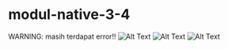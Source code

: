 # modul-native-3-4
WARNING: masih terdapat error!!
![Alt Text](https://github.com/leo-chan1020/modul-native-3-4/blob/master/SiPerpus%20-%20Google%20Chrome%2030_03_2020%2020_53_54.png)
![Alt Text](https://github.com/leo-chan1020/modul-native-3-4/blob/master/SiPerpus%20-%20Google%20Chrome%2030_03_2020%2020_56_01.png)
![Alt Text](https://github.com/leo-chan1020/modul-native-3-4/blob/master/SiPerpus%20-%20Google%20Chrome%2030_03_2020%2020_56_30.png)
